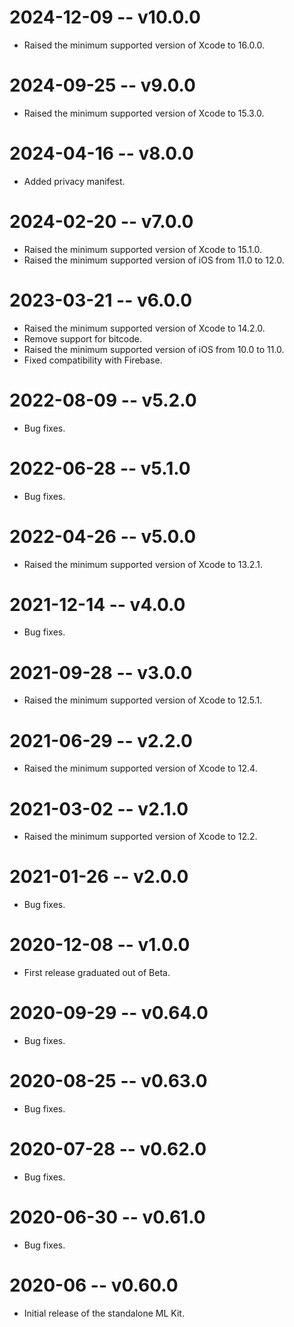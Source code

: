 # 2024-12-09 -- v10.0.0
- Raised the minimum supported version of Xcode to 16.0.0.
# 2024-09-25 -- v9.0.0
- Raised the minimum supported version of Xcode to 15.3.0.
# 2024-04-16 -- v8.0.0
- Added privacy manifest.
# 2024-02-20 -- v7.0.0
- Raised the minimum supported version of Xcode to 15.1.0.
- Raised the minimum supported version of iOS from 11.0 to 12.0.
# 2023-03-21 -- v6.0.0
- Raised the minimum supported version of Xcode to 14.2.0.
- Remove support for bitcode.
- Raised the minimum supported version of iOS from 10.0 to 11.0.
- Fixed compatibility with Firebase.
# 2022-08-09 -- v5.2.0
- Bug fixes.
# 2022-06-28 -- v5.1.0
- Bug fixes.
# 2022-04-26 -- v5.0.0
- Raised the minimum supported version of Xcode to 13.2.1.
# 2021-12-14 -- v4.0.0
- Bug fixes.
# 2021-09-28 -- v3.0.0
- Raised the minimum supported version of Xcode to 12.5.1.
# 2021-06-29 -- v2.2.0
- Raised the minimum supported version of Xcode to 12.4.
# 2021-03-02 -- v2.1.0
- Raised the minimum supported version of Xcode to 12.2.
# 2021-01-26 -- v2.0.0
- Bug fixes.
# 2020-12-08 -- v1.0.0
- First release graduated out of Beta.
# 2020-09-29 -- v0.64.0
- Bug fixes.
# 2020-08-25 -- v0.63.0
- Bug fixes.
# 2020-07-28 -- v0.62.0
- Bug fixes.
# 2020-06-30 -- v0.61.0
- Bug fixes.
# 2020-06 -- v0.60.0
- Initial release of the standalone ML Kit.
